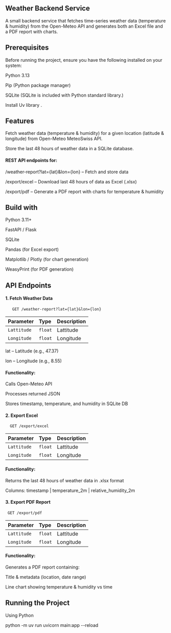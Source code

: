 
## Weather Backend Service
A small backend service that fetches time-series weather data (temperature & humidity) from the Open-Meteo API and generates both an Excel file and a PDF report with charts.

## Prerequisites

Before running the project, ensure you have the following installed on your system:

Python 3.13

Pip (Python package manager)

SQLite (SQLite is included with Python standard library.)

Install Uv library .
## Features
Fetch weather data (temperature & humidity) for a given location (latitude & longitude) from Open-Meteo MeteoSwiss API.

Store the last 48 hours of weather data in a SQLite database.

#### REST API endpoints for:

/weather-report?lat={lat}&lon={lon} – Fetch and store data

/export/excel – Download last 48 hours of data as Excel (.xlsx)

/export/pdf – Generate a PDF report with charts for temperature & humidity

## Build with
Python 3.11+

FastAPI / Flask

SQLite

Pandas (for Excel export)

Matplotlib / Plotly (for chart generation)

WeasyPrint (for PDF generation)

## API Endpoints

#### 1. Fetch Weather Data

```http
   GET /weather-report?lat={lat}&lon={lon}
```


| Parameter | Type     | Description                       |
| :-------- | :------- | :-------------------------------- |
| `Lattitude` | `float` | Lattitude|
| `Longitude` | `float` | Longitude|

lat – Latitude (e.g., 47.37)

lon – Longitude (e.g., 8.55)
#### Functionality:

Calls Open-Meteo API

Processes returned JSON

Stores timestamp, temperature, and humidity in SQLite DB

#### 2. Export Excel

```http
  GET /export/excel
```

| Parameter | Type     | Description                       |
| :-------- | :------- | :-------------------------------- |
| `Lattitude` | `float` | Lattitude|
| `Longitude` | `float` | Longitude|

#### Functionality:

Returns the last 48 hours of weather data in .xlsx format

Columns: timestamp | temperature_2m | relative_humidity_2m


#### 3. Export PDF Report


```http
 GET /export/pdf
```

| Parameter | Type     | Description                       |
| :-------- | :------- | :-------------------------------- |
| `Lattitude` | `float` | Lattitude|
| `Longitude` | `float` | Longitude|


#### Functionality:

Generates a PDF report containing:

Title & metadata (location, date range)

Line chart showing temperature & humidity vs time


## Running the Project
Using Python

python -m uv run uvicorn main:app --reload
